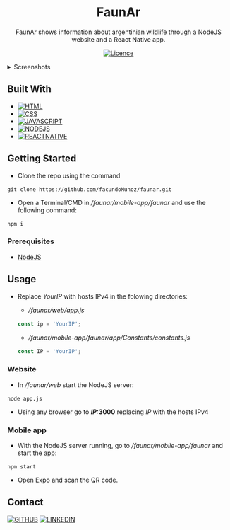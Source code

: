 <!-- SUMMARY -->
<div align="center">

# FaunAr

FaunAr shows information about argentinian wildlife through a NodeJS website and a React Native app.

[![Licence][license-shield]](./LICENSE)

</div>

<!-- SCREENSHOTS -->
<details> <summary>Screenshots</summary>

### Website
![screenshot1](./img/screenshot-1.png)
![screenshot1](./img/screenshot-2.png)

### Mobile App
![screenshot1](./img/screenshot-3.jpeg)
![screenshot1](./img/screenshot-4.jpeg)

</details>

<!-- BUILT WITH -->
## Built With

- [![HTML][html-shield]][html-url]
- [![CSS][css-shield]][css-url]
- [![JAVASCRIPT][javascript-shield]][javascript-url]
- [![NODEJS][nodejs-shield]][nodejs-url]
- [![REACTNATIVE][reactnative-shield]][reactnative-url]

<!-- GETTING STARTED -->
## Getting Started

- Clone the repo using the command
```
git clone https://github.com/facundoMunoz/faunar.git
```
- Open a Terminal/CMD in */faunar/mobile-app/faunar* and use the following command:
```
npm i
```

### Prerequisites

- [NodeJS](https://nodejs.org/en/download)

<!-- USAGE -->
## Usage

- Replace *YourIP* with hosts IPv4 in the folowing directories:

  - */faunar/web/app.js*


  ```javascript
  const ip = 'YourIP';
  ```

  - */faunar/mobile-app/faunar/app/Constants/constants.js*


  ```javascript
  const IP = 'YourIP';
  ```

### Website

- In */faunar/web* start the NodeJS server:

```
node app.js
```

- Using any browser go to ***IP*:3000** replacing *IP* with the hosts IPv4

### Mobile app

- With the NodeJS server running, go to */faunar/mobile-app/faunar* and start the app:

```
npm start
```

- Open Expo and scan the QR code.

<!-- CONTACT -->
## Contact
[![GITHUB][personal-shield]][personal-url] [![LINKEDIN][linkedin-shield]][linkedin-url]

<!-- MARKDOWN LINKS AND IMAGES -->
<!-- BUILT WITH -->
[html-shield]: https://img.shields.io/badge/html5-%23E34F26.svg?style=for-the-badge&logo=html5&logoColor=white
[html-url]: https://developer.mozilla.org/es/docs/Web/HTML
[css-shield]: https://img.shields.io/badge/css3-%231572B6.svg?style=for-the-badge&logo=css3&logoColor=white
[css-url]: https://developer.mozilla.org/es/docs/Web/CSS
[javascript-shield]: https://img.shields.io/badge/javascript-%23323330.svg?style=for-the-badge&logo=javascript&logoColor=%23F7DF1E
[javascript-url]: https://developer.mozilla.org/es/docs/Web/JavaScript
[nodejs-shield]: https://img.shields.io/badge/node.js-6DA55F?style=for-the-badge&logo=node.js&logoColor=white
[nodejs-url]: https://nodejs.org/en
[reactnative-shield]: https://img.shields.io/badge/react_native-%2320232a.svg?style=for-the-badge&logo=react&logoColor=%2361DAFB
[reactnative-url]: https://reactnative.dev/
<!-- LICENSE -->
[license-shield]: https://img.shields.io/github/license/Ileriayo/markdown-badges?style=for-the-badge
<!-- MY GITHUB -->
[personal-shield]: https://img.shields.io/badge/FACUNDO-MU%C3%91OZ-yellowgreen?style=for-the-badge
[personal-url]: https://github.com/facundoMunoz
<!-- MY LINKEDIN -->
[linkedin-shield]: https://img.shields.io/badge/linkedin-%230077B5.svg?style=for-the-badge&logo=linkedin&logoColor=white
[linkedin-url]: https://www.linkedin.com/in/facundomunozdev/
